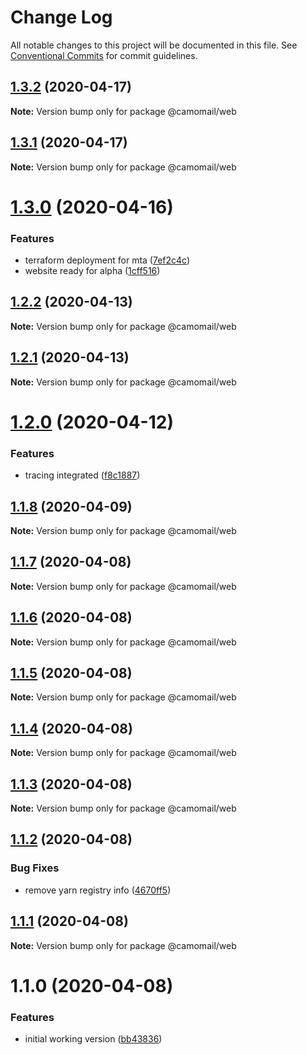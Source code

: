 # Change Log

All notable changes to this project will be documented in this file.
See [Conventional Commits](https://conventionalcommits.org) for commit guidelines.

## [1.3.2](https://github.com/hiddentao/camomail/compare/v1.3.1...v1.3.2) (2020-04-17)

**Note:** Version bump only for package @camomail/web





## [1.3.1](https://github.com/hiddentao/camomail/compare/v1.3.0...v1.3.1) (2020-04-17)

**Note:** Version bump only for package @camomail/web





# [1.3.0](https://github.com/hiddentao/camomail/compare/v1.2.0...v1.3.0) (2020-04-16)


### Features

* terraform deployment for mta ([7ef2c4c](https://github.com/hiddentao/camomail/commit/7ef2c4cd340290afe9cf2977aaa86ee5eae67145))
* website ready for alpha ([1cff516](https://github.com/hiddentao/camomail/commit/1cff5160e421b8ec3c2f5f8f18810979cd0a87c9))





## [1.2.2](https://github.com/hiddentao/camomail/compare/v1.2.1...v1.2.2) (2020-04-13)

**Note:** Version bump only for package @camomail/web





## [1.2.1](https://github.com/hiddentao/camomail/compare/v1.2.0...v1.2.1) (2020-04-13)

**Note:** Version bump only for package @camomail/web





# [1.2.0](https://github.com/hiddentao/camomail/compare/v1.1.8...v1.2.0) (2020-04-12)


### Features

* tracing integrated ([f8c1887](https://github.com/hiddentao/camomail/commit/f8c1887d601ee7f9999ac44fcf45da7eeb81b4f4))





## [1.1.8](https://github.com/hiddentao/camomail/compare/v1.1.7...v1.1.8) (2020-04-09)

**Note:** Version bump only for package @camomail/web





## [1.1.7](https://github.com/hiddentao/camomail/compare/v1.1.6...v1.1.7) (2020-04-08)

**Note:** Version bump only for package @camomail/web





## [1.1.6](https://github.com/hiddentao/camomail/compare/v1.1.5...v1.1.6) (2020-04-08)

**Note:** Version bump only for package @camomail/web





## [1.1.5](https://github.com/hiddentao/camomail/compare/v1.1.4...v1.1.5) (2020-04-08)

**Note:** Version bump only for package @camomail/web





## [1.1.4](https://github.com/hiddentao/camomail/compare/v1.1.3...v1.1.4) (2020-04-08)

**Note:** Version bump only for package @camomail/web





## [1.1.3](https://github.com/hiddentao/camomail/compare/v1.1.2...v1.1.3) (2020-04-08)

**Note:** Version bump only for package @camomail/web





## [1.1.2](https://github.com/hiddentao/camomail/compare/v1.1.1...v1.1.2) (2020-04-08)


### Bug Fixes

* remove yarn registry info ([4670ff5](https://github.com/hiddentao/camomail/commit/4670ff505663044f9d168aa24bcd342dfaaf314d))





## [1.1.1](https://github.com/hiddentao/camomail/compare/v1.1.0...v1.1.1) (2020-04-08)

**Note:** Version bump only for package @camomail/web





# 1.1.0 (2020-04-08)


### Features

* initial working version ([bb43836](https://github.com/hiddentao/camomail/commit/bb43836c2e533aa60f4820028724e23dc204b582))
